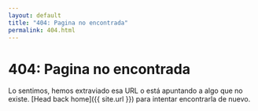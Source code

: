 ```yaml
---
layout: default
title: "404: Pagina no encontrada"
permalink: 404.html
---
```


# 404: Pagina no encontrada
Lo sentimos, hemos extraviado esa URL o está apuntando a algo que no existe. [Head back home]({{ site.url }}) para intentar encontrarla de nuevo.